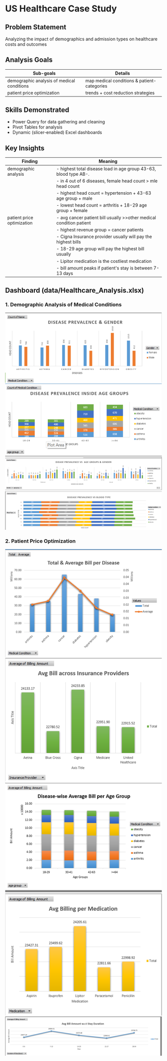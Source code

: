 # US Healthcare Case Study

## Problem Statement

Analyzing the impact of demographics and admission types on healthcare costs and outcomes

## Analysis Goals

| Sub-goals                                  | Details                                           | 
|--------------------------------------------|---------------------------------------------------|
| demographic analysis of medical conditions | map medical conditions & patient-categories       |
| patient price optimization                 | trends + cost reduction strategies                |

## Skills Demonstrated

- Power Query for data gathering and cleaning
- Pivot Tables for analysis
- Dynamic (slicer-enabled) Excel dashboards

## Key Insights

| Finding                                    | Meaning                                           | 
|--------------------------------------------|---------------------------------------------------|
| demographic analysis | - highest total disease load in age group 43-63, blood type AB-. | 
                       | - in 4 out of 6 diseases, female head count > mle head count     |
                       | - highest head count = hypertension + 43-63 age group + male     |
                       | - lowest head count = arthritis + 18-29 age group + female       |
| patient price optimization  | - avg cancer patient bill usually >>other medical condition patient |
                              | - highest revenue group = cancer patients                           |
                              | - Cigna Insurance provider usually will pay the highest bills       |
                              | - 18-29 age group will pay the highest bill usually                 |
                              | - Lipitor medication is the costliest medication                    |
                              | - bill amount peaks if patient's stay is between 7-13 days          | 

## Dashboard (data/Healthcare_Analysis.xlsx)

### 1. Demographic Analysis of Medical Conditions
![gender VS disease](image.png)
![ageGroup VS disease](image-1.png)
![gender & ageGroup VS disease](image-2.png)
![blood types VS disease](image-3.png)

### 2. Patient Price Optimization
![avg bill per disease](image-4.png)
![avg bill per insurance provider](image-5.png)
![avg bill per age group](image-6.png)
![avg bill per medication](image-7.png)
![avg bill per days of stay](image-8.png)